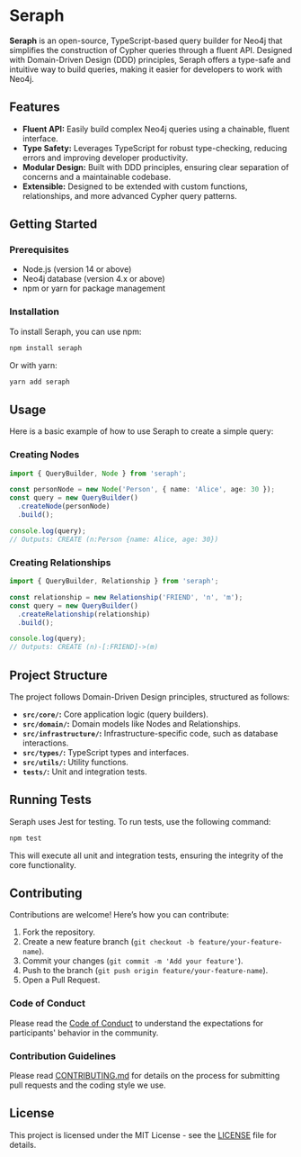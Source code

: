 # Seraph

**Seraph** is an open-source, TypeScript-based query builder for Neo4j that simplifies the construction of Cypher queries through a fluent API. Designed with Domain-Driven Design (DDD) principles, Seraph offers a type-safe and intuitive way to build queries, making it easier for developers to work with Neo4j.

## Features

- **Fluent API:** Easily build complex Neo4j queries using a chainable, fluent interface.
- **Type Safety:** Leverages TypeScript for robust type-checking, reducing errors and improving developer productivity.
- **Modular Design:** Built with DDD principles, ensuring clear separation of concerns and a maintainable codebase.
- **Extensible:** Designed to be extended with custom functions, relationships, and more advanced Cypher query patterns.

## Getting Started

### Prerequisites

- Node.js (version 14 or above)
- Neo4j database (version 4.x or above)
- npm or yarn for package management

### Installation

To install Seraph, you can use npm:

```bash
npm install seraph
```

Or with yarn:

```bash
yarn add seraph
```

## Usage

Here is a basic example of how to use Seraph to create a simple query:

### Creating Nodes

```typescript
import { QueryBuilder, Node } from 'seraph';

const personNode = new Node('Person', { name: 'Alice', age: 30 });
const query = new QueryBuilder()
  .createNode(personNode)
  .build();

console.log(query); 
// Outputs: CREATE (n:Person {name: Alice, age: 30})
```

### Creating Relationships

```typescript
import { QueryBuilder, Relationship } from 'seraph';

const relationship = new Relationship('FRIEND', 'n', 'm');
const query = new QueryBuilder()
  .createRelationship(relationship)
  .build();

console.log(query); 
// Outputs: CREATE (n)-[:FRIEND]->(m)
```

## Project Structure

The project follows Domain-Driven Design principles, structured as follows:

- **`src/core/`:** Core application logic (query builders).
- **`src/domain/`:** Domain models like Nodes and Relationships.
- **`src/infrastructure/`:** Infrastructure-specific code, such as database interactions.
- **`src/types/`:** TypeScript types and interfaces.
- **`src/utils/`:** Utility functions.
- **`tests/`:** Unit and integration tests.

## Running Tests

Seraph uses Jest for testing. To run tests, use the following command:

```bash
npm test
```

This will execute all unit and integration tests, ensuring the integrity of the core functionality.

## Contributing

Contributions are welcome! Here’s how you can contribute:

1. Fork the repository.
2. Create a new feature branch (`git checkout -b feature/your-feature-name`).
3. Commit your changes (`git commit -m 'Add your feature'`).
4. Push to the branch (`git push origin feature/your-feature-name`).
5. Open a Pull Request.

### Code of Conduct

Please read the [Code of Conduct](CODE_OF_CONDUCT.md) to understand the expectations for participants' behavior in the community.

### Contribution Guidelines

Please read [CONTRIBUTING.md](CONTRIBUTING.md) for details on the process for submitting pull requests and the coding style we use.

## License

This project is licensed under the MIT License - see the [LICENSE](LICENSE) file for details.

